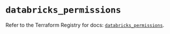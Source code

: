 # `databricks_permissions`

Refer to the Terraform Registry for docs: [`databricks_permissions`](https://registry.terraform.io/providers/databricks/databricks/1.61.0/docs/resources/permissions).

